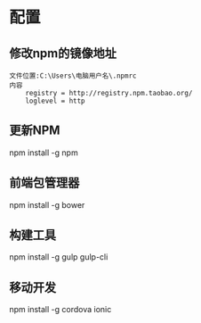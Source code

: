 # 配置

## 修改npm的镜像地址

    文件位置:C:\Users\电脑用户名\.npmrc
    内容
        registry = http://registry.npm.taobao.org/
        loglevel = http

## 更新NPM
npm install -g npm 

## 前端包管理器
npm install -g bower

## 构建工具
npm install -g gulp gulp-cli

## 移动开发
npm install -g cordova ionic
